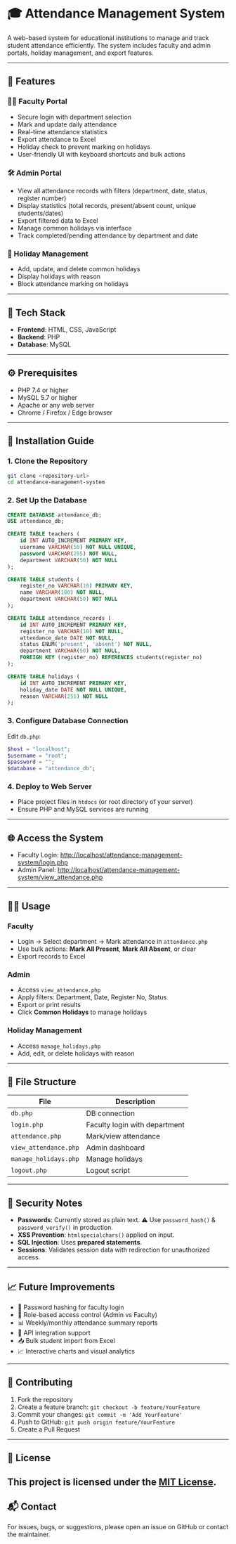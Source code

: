 # 🎓 Attendance Management System

A web-based system for educational institutions to manage and track student attendance efficiently. The system includes faculty and admin portals, holiday management, and export features.

---

## 📌 Features

### 👨‍🏫 Faculty Portal
- Secure login with department selection
- Mark and update daily attendance
- Real-time attendance statistics
- Export attendance to Excel
- Holiday check to prevent marking on holidays
- User-friendly UI with keyboard shortcuts and bulk actions

### 🛠️ Admin Portal
- View all attendance records with filters (department, date, status, register number)
- Display statistics (total records, present/absent count, unique students/dates)
- Export filtered data to Excel
- Manage common holidays via interface
- Track completed/pending attendance by department and date

### 📅 Holiday Management
- Add, update, and delete common holidays
- Display holidays with reason
- Block attendance marking on holidays

---

## 🧰 Tech Stack

- **Frontend**: HTML, CSS, JavaScript
- **Backend**: PHP
- **Database**: MySQL

---

## ⚙️ Prerequisites

- PHP 7.4 or higher
- MySQL 5.7 or higher
- Apache or any web server
- Chrome / Firefox / Edge browser

---

## 🚀 Installation Guide

### 1. Clone the Repository

```bash
git clone <repository-url>
cd attendance-management-system
```

### 2. Set Up the Database

```sql
CREATE DATABASE attendance_db;
USE attendance_db;

CREATE TABLE teachers (
    id INT AUTO_INCREMENT PRIMARY KEY,
    username VARCHAR(50) NOT NULL UNIQUE,
    password VARCHAR(255) NOT NULL,
    department VARCHAR(50) NOT NULL
);

CREATE TABLE students (
    register_no VARCHAR(10) PRIMARY KEY,
    name VARCHAR(100) NOT NULL,
    department VARCHAR(50) NOT NULL
);

CREATE TABLE attendance_records (
    id INT AUTO_INCREMENT PRIMARY KEY,
    register_no VARCHAR(10) NOT NULL,
    attendance_date DATE NOT NULL,
    status ENUM('present', 'absent') NOT NULL,
    department VARCHAR(50) NOT NULL,
    FOREIGN KEY (register_no) REFERENCES students(register_no)
);

CREATE TABLE holidays (
    id INT AUTO_INCREMENT PRIMARY KEY,
    holiday_date DATE NOT NULL UNIQUE,
    reason VARCHAR(255) NOT NULL
);
```

### 3. Configure Database Connection

Edit `db.php`:

```php
$host = "localhost";
$username = "root";
$password = "";
$database = "attendance_db";
```

### 4. Deploy to Web Server

- Place project files in `htdocs` (or root directory of your server)
- Ensure PHP and MySQL services are running

---

## 🌐 Access the System

- Faculty Login: [http://localhost/attendance-management-system/login.php](http://localhost/attendance-management-system/login.php)  
- Admin Panel: [http://localhost/attendance-management-system/view_attendance.php](http://localhost/attendance-management-system/view_attendance.php)

---

## 🧑‍💻 Usage

### Faculty
- Login → Select department → Mark attendance in `attendance.php`
- Use bulk actions: **Mark All Present**, **Mark All Absent**, or clear
- Export records to Excel

### Admin
- Access `view_attendance.php`
- Apply filters: Department, Date, Register No, Status
- Export or print results
- Click **Common Holidays** to manage holidays

### Holiday Management
- Access `manage_holidays.php`
- Add, edit, or delete holidays with reason

---

## 📁 File Structure

| File | Description |
|------|-------------|
| `db.php` | DB connection |
| `login.php` | Faculty login with department |
| `attendance.php` | Mark/view attendance |
| `view_attendance.php` | Admin dashboard |
| `manage_holidays.php` | Manage holidays |
| `logout.php` | Logout script |

---

## 🔐 Security Notes

- **Passwords**: Currently stored as plain text. ⚠️ Use `password_hash()` & `password_verify()` in production.
- **XSS Prevention**: `htmlspecialchars()` applied on input.
- **SQL Injection**: Uses **prepared statements**.
- **Sessions**: Validates session data with redirection for unauthorized access.

---

## 📈 Future Improvements

- 🔐 Password hashing for faculty login
- 🔐 Role-based access control (Admin vs Faculty)
- 📊 Weekly/monthly attendance summary reports
- 🔗 API integration support
- 📥 Bulk student import from Excel
- 📈 Interactive charts and visual analytics

---

## 🤝 Contributing

1. Fork the repository  
2. Create a feature branch: `git checkout -b feature/YourFeature`  
3. Commit your changes: `git commit -m 'Add YourFeature'`  
4. Push to GitHub: `git push origin feature/YourFeature`  
5. Create a Pull Request  

---

## 📄 License

This project is licensed under the [MIT License](https://opensource.org/licenses/MIT).
---

## 📬 Contact

For issues, bugs, or suggestions, please open an issue on GitHub or contact the maintainer.
